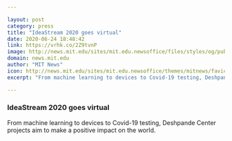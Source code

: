 ```yaml
---

layout: post
category: press
title: "IdeaStream 2020 goes virtual"
date: 2020-06-24 18:48:42
link: https://vrhk.co/2Z9tvnP
image: http://news.mit.edu/sites/mit.edu.newsoffice/files/styles/og/public/images/2020/IdeaStream-2020.png
domain: news.mit.edu
author: "MIT News"
icon: http://news.mit.edu/sites/mit.edu.newsoffice/themes/mitnews/favicon.ico
excerpt: "From machine learning to devices to Covid-19 testing, Deshpande Center projects aim to make a positive impact on the world."

---
```


### IdeaStream 2020 goes virtual

From machine learning to devices to Covid-19 testing, Deshpande Center projects aim to make a positive impact on the world.